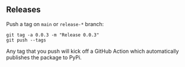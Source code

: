 ## Releases

Push a tag on `main` or `release-*` branch:

```
git tag -a 0.0.3 -m "Release 0.0.3"
git push --tags
```

Any tag that you push will kick off a GitHub Action which automatically publishes the package to PyPi.
